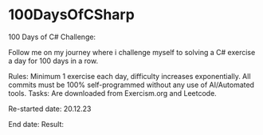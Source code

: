 # 100DaysOfCSharp

100 Days of C# Challenge:

Follow me on my journey where i challenge myself to solving a C# exercise a day for 100 days in a row.

Rules: Minimum 1 exercise each day, difficulty increases exponentially. All commits must be 100% self-programmed without any use of AI/Automated tools. Tasks: Are downloaded from Exercism.org and Leetcode.

Re-started date: 20.12.23

End date: Result:
